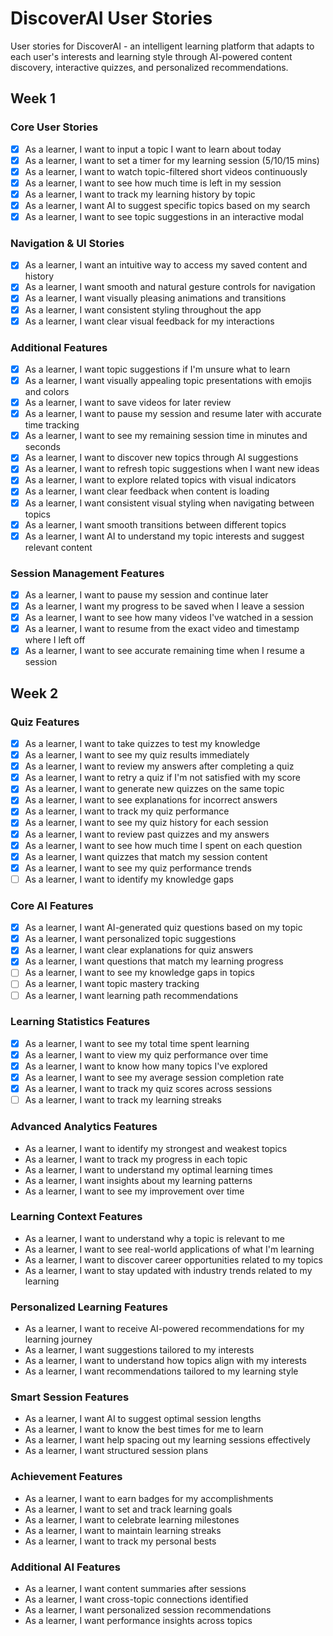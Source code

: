 # DiscoverAI User Stories

User stories for DiscoverAI - an intelligent learning platform that adapts to each user's interests and learning style through AI-powered content discovery, interactive quizzes, and personalized recommendations.

## Week 1

### Core User Stories

- [x] As a learner, I want to input a topic I want to learn about today
- [x] As a learner, I want to set a timer for my learning session (5/10/15 mins)
- [x] As a learner, I want to watch topic-filtered short videos continuously
- [x] As a learner, I want to see how much time is left in my session
- [x] As a learner, I want to track my learning history by topic
- [x] As a learner, I want AI to suggest specific topics based on my search
- [x] As a learner, I want to see topic suggestions in an interactive modal

### Navigation & UI Stories

- [x] As a learner, I want an intuitive way to access my saved content and history
- [x] As a learner, I want smooth and natural gesture controls for navigation
- [x] As a learner, I want visually pleasing animations and transitions
- [x] As a learner, I want consistent styling throughout the app
- [x] As a learner, I want clear visual feedback for my interactions

### Additional Features

- [x] As a learner, I want topic suggestions if I'm unsure what to learn
- [x] As a learner, I want visually appealing topic presentations with emojis and colors
- [x] As a learner, I want to save videos for later review
- [x] As a learner, I want to pause my session and resume later with accurate time tracking
- [x] As a learner, I want to see my remaining session time in minutes and seconds
- [x] As a learner, I want to discover new topics through AI suggestions
- [x] As a learner, I want to refresh topic suggestions when I want new ideas
- [x] As a learner, I want to explore related topics with visual indicators
- [x] As a learner, I want clear feedback when content is loading
- [x] As a learner, I want consistent visual styling when navigating between topics
- [x] As a learner, I want smooth transitions between different topics
- [x] As a learner, I want AI to understand my topic interests and suggest relevant content

### Session Management Features

- [x] As a learner, I want to pause my session and continue later
- [x] As a learner, I want my progress to be saved when I leave a session
- [x] As a learner, I want to see how many videos I've watched in a session
- [x] As a learner, I want to resume from the exact video and timestamp where I left off
- [x] As a learner, I want to see accurate remaining time when I resume a session

## Week 2

### Quiz Features

- [x] As a learner, I want to take quizzes to test my knowledge
- [x] As a learner, I want to see my quiz results immediately
- [x] As a learner, I want to review my answers after completing a quiz
- [x] As a learner, I want to retry a quiz if I'm not satisfied with my score
- [x] As a learner, I want to generate new quizzes on the same topic
- [x] As a learner, I want to see explanations for incorrect answers
- [x] As a learner, I want to track my quiz performance
- [x] As a learner, I want to see my quiz history for each session
- [x] As a learner, I want to review past quizzes and my answers
- [x] As a learner, I want to see how much time I spent on each question
- [x] As a learner, I want quizzes that match my session content
- [x] As a learner, I want to see my quiz performance trends
- [ ] As a learner, I want to identify my knowledge gaps

### Core AI Features

- [x] As a learner, I want AI-generated quiz questions based on my topic
- [x] As a learner, I want personalized topic suggestions
- [x] As a learner, I want clear explanations for quiz answers
- [x] As a learner, I want questions that match my learning progress
- [ ] As a learner, I want to see my knowledge gaps in topics
- [ ] As a learner, I want topic mastery tracking
- [ ] As a learner, I want learning path recommendations

### Learning Statistics Features

- [x] As a learner, I want to see my total time spent learning
- [x] As a learner, I want to view my quiz performance over time
- [x] As a learner, I want to know how many topics I've explored
- [x] As a learner, I want to see my average session completion rate
- [x] As a learner, I want to track my quiz scores across sessions
- [ ] As a learner, I want to track my learning streaks

### Advanced Analytics Features

- As a learner, I want to identify my strongest and weakest topics
- As a learner, I want to track my progress in each topic
- As a learner, I want to understand my optimal learning times
- As a learner, I want insights about my learning patterns
- As a learner, I want to see my improvement over time

### Learning Context Features

- As a learner, I want to understand why a topic is relevant to me
- As a learner, I want to see real-world applications of what I'm learning
- As a learner, I want to discover career opportunities related to my topics
- As a learner, I want to stay updated with industry trends related to my learning

### Personalized Learning Features

- As a learner, I want to receive AI-powered recommendations for my learning journey
- As a learner, I want suggestions tailored to my interests
- As a learner, I want to understand how topics align with my interests
- As a learner, I want recommendations tailored to my learning style

### Smart Session Features

- As a learner, I want AI to suggest optimal session lengths
- As a learner, I want to know the best times for me to learn
- As a learner, I want help spacing out my learning sessions effectively
- As a learner, I want structured session plans

### Achievement Features

- As a learner, I want to earn badges for my accomplishments
- As a learner, I want to set and track learning goals
- As a learner, I want to celebrate learning milestones
- As a learner, I want to maintain learning streaks
- As a learner, I want to track my personal bests

### Additional AI Features

- As a learner, I want content summaries after sessions
- As a learner, I want cross-topic connections identified
- As a learner, I want personalized session recommendations
- As a learner, I want performance insights across topics
